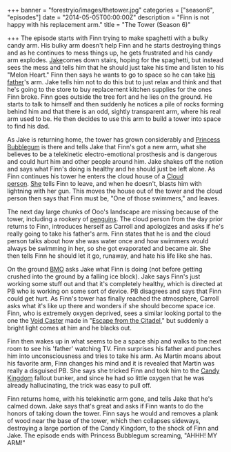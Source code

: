 +++
banner = "forestryio/images/thetower.jpg"
categories = ["season6", "episodes"]
date = "2014-05-05T00:00:00Z"
description = "Finn is not happy with his replacement arm."
title = "The Tower (Season 6)"

+++
The episode starts with Finn trying to make spaghetti with a bulky candy arm. His bulky arm doesn't help Finn and he starts destroying things and as he continues to mess things up, he gets frustrated and his candy arm explodes. [Jake](http://adventuretime.wikia.com/wiki/Jake)comes down stairs, hoping for the spaghetti<!--more-->, but instead sees the mess and tells him that he should just take his time and listen to his "Melon Heart." Finn then says he wants to go to space so he can take [his father](http://adventuretime.wikia.com/wiki/Martin)'s arm. Jake tells him not to do this but to just relax and think and that he's going to the store to buy replacement kitchen supplies for the ones Finn broke. Finn goes outside the tree fort and he lies on the ground. He starts to talk to himself and then suddenly he notices a pile of rocks forming behind him and that there is an odd, sightly transparent arm, where his real arm used to be. He then decides to use this arm to build a tower into space to find his dad.

As Jake is returning home, the tower has grown considerably and [Princess Bubblegum](http://adventuretime.wikia.com/wiki/Princess_Bubblegum) is there and tells Jake that Finn's got a new arm, what she believes to be a telekinetic electro-emotional prosthesis and is dangerous and could hurt him and other people around him. Jake shakes off the notion and says what Finn's doing is healthy and he should just be left alone. As Finn continues his tower he enters the cloud house of a [Cloud person](http://adventuretime.wikia.com/wiki/Cloud_People). [She](http://adventuretime.wikia.com/wiki/Carroll) tells Finn to leave, and when he doesn't, blasts him with lightning with her gun. This moves the house out of the tower and the cloud person then says that Finn must be, "One of those swimmers," and leaves.

The next day large chunks of Ooo's landscape are missing because of the tower, including a rookery of [penguins](http://adventuretime.wikia.com/wiki/Penguins). The cloud person from the day prior returns to Finn, introduces herself as Carroll and apologizes and asks if he's really going to take his father's arm. Finn states that he is and the cloud person talks about how she was water once and how swimmers would always be swimming in her, so she got evaporated and became air. She then tells Finn he should let it go, runaway, and hate his life like she has.

On the ground [BMO](http://adventuretime.wikia.com/wiki/BMO) asks Jake what Finn is doing (not before getting crushed into the ground by a falling ice block). Jake says Finn's just working some stuff out and that it's completely healthy, which is directed at PB who is working on some sort of device. PB disagrees and says that Finn could get hurt. As Finn's tower has finally reached the atmosphere, Carroll asks what it's like up there and wonders if she should become space ice. Finn, who is extremely oxygen deprived, sees a similar looking portal to the one the [Void Caster](http://adventuretime.wikia.com/wiki/Void_Caster) made in "[Escape from the Citadel](http://adventuretime.wikia.com/wiki/Escape_from_the_Citadel)," but suddenly a bright light comes at him and he blacks out.

Finn then wakes up in what seems to be a space ship and walks to the next room to see his 'father' watching TV. Finn surprises his father and punches him into unconsciousness and tries to take his arm. As Martin moans about his favorite arm, Finn changes his mind and it is revealed that Martin was really a disguised PB. She says she tricked Finn and took him to the [Candy Kingdom](http://adventuretime.wikia.com/wiki/Candy_Kingdom) fallout bunker, and since he had so little oxygen that he was already hallucinating, the trick was easy to pull off.

Finn returns home, with his telekinetic arm gone, and tells Jake that he's calmed down. Jake says that's great and asks if Finn wants to do the honors of taking down the tower. Finn says he would and removes a plank of wood near the base of the tower, which then collapses sideways, destroying a large portion of the Candy Kingdom, to the shock of Finn and Jake. The episode ends with Princess Bubblegum screaming, "AHHH! MY ARM!"